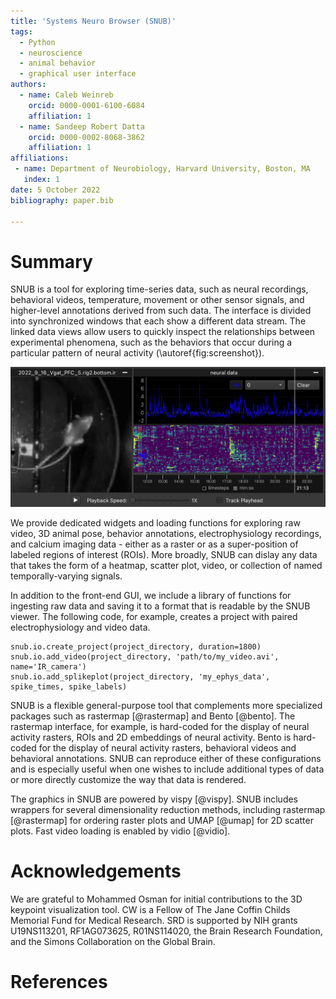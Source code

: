 ```yaml
---
title: 'Systems Neuro Browser (SNUB)'
tags:
  - Python
  - neuroscience
  - animal behavior
  - graphical user interface
authors:
  - name: Caleb Weinreb
    orcid: 0000-0001-6100-6084
    affiliation: 1
  - name: Sandeep Robert Datta
    orcid: 0000-0002-8068-3862
    affiliation: 1
affiliations:
 - name: Department of Neurobiology, Harvard University, Boston, MA
   index: 1
date: 5 October 2022
bibliography: paper.bib

---
```


# Summary

SNUB is a tool for exploring time-series data, such as neural 
recordings, behavioral videos, temperature, movement or other sensor signals, 
and higher-level annotations derived from such data. The interface is 
divided into synchronized windows that each show a different data stream. 
The linked data views allow users to quickly inspect the relationships between
experimental phenomena, such as the behaviors that occur during a particular 
pattern of neural activity (\autoref{fig:screenshot}). 

![Screenshot from SNUB.\label{fig:screenshot}](docs/media/screenshot.png)

We provide dedicated widgets and loading functions for exploring
raw video, 3D animal pose, behavior annotations, electrophysiology recordings,
and calcium imaging data - either as a raster or as a super-position of 
labeled regions of interest (ROIs). More broadly, SNUB can dislay any data
that takes the form of a heatmap, scatter plot, video, or collection of 
named temporally-varying signals. 

In addition to the front-end GUI, we include a library of functions for
ingesting raw data and saving it to a format that is readable by the SNUB
viewer. The following code, for example, creates a project with paired 
electrophysiology and video data.

```
snub.io.create_project(project_directory, duration=1800)
snub.io.add_video(project_directory, 'path/to/my_video.avi', name='IR_camera')
snub.io.add_splikeplot(project_directory, 'my_ephys_data', spike_times, spike_labels)
```

SNUB is a flexible general-purpose tool that complements more specialized 
packages such as rastermap [@rastermap] and Bento [@bento]. The rastermap
interface, for example, is hard-coded for the display of neural activity 
rasters, ROIs and 2D embeddings of neural activity. Bento is hard-coded for 
the display of neural activity rasters, behavioral videos and behavioral 
annotations. SNUB can reproduce either of these configurations and is 
especially useful when one wishes to include additional types of data
or more directly customize the way that data is rendered.

The graphics in SNUB are powered by vispy [@vispy]. SNUB includes wrappers
for several dimensionality reduction methods, including rastermap [@rastermap]
for ordering raster plots and UMAP [@umap] for 2D scatter plots. Fast video
loading is enabled by vidio [@vidio].

# Acknowledgements

We are grateful to Mohammed Osman for initial contributions to the 3D keypoint
visualization tool. CW is a Fellow of The Jane Coffin Childs Memorial Fund for 
Medical Research. SRD is supported by NIH grants U19NS113201, RF1AG073625, 
R01NS114020, the Brain Research Foundation, and the Simons Collaboration on 
the Global Brain.

# References